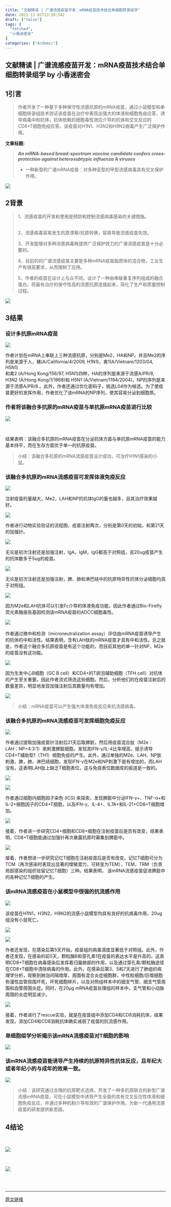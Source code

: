 ```yaml
---
title: "文献精读 | 广谱流感疫苗开发：mRNA疫苗技术结合单细胞转录组学"
date: 2023-11-02T13:59:54Z
draft: ["false"]
tags: [
  "fetched",
  "小香迷密会"
]
categories: ["Acdemic"]
---
```

文献精读 | 广谱流感疫苗开发：mRNA疫苗技术结合单细胞转录组学 by 小香迷密会
------
<div><section data-tool="mdnice编辑器" data-website="https://www.mdnice.com" data-mpa-powered-by="yiban.io"><h2 data-tool="mdnice编辑器"><span><span>1</span></span><span>引言</span><strong></strong></h2><blockquote data-tool="mdnice编辑器"><p>作者开发了一种基于多种保守性流感抗原的mRNA疫苗，通过小鼠模型和单细胞转录组技术验证该疫苗在治疗中表现出强大的体液和细胞免疫应答，诱导病毒中和抗体，抗体依赖的细胞毒性效应介导的抗体和交叉反应的CD8+T细胞免疫应答。该疫苗对H1N1、H3N2和H9N2病毒产生广泛保护作用。</p></blockquote><p data-tool="mdnice编辑器"><strong>文章标题:</strong></p><blockquote data-tool="mdnice编辑器"><p><strong><em>An mRNA-based broad-spectrum vaccine candidate confers cross-protection against heterosubtypic influenza A viruses</em></strong></p><ul><li><section>一种新型的广谱mRNA疫苗：对多种亚型的甲型流感病毒具有交叉保护作用。<br></section></li></ul></blockquote><p><img data-galleryid="" data-ratio="0.562962962962963" data-s="300,640" data-src="https://mmbiz.qpic.cn/mmbiz_png/icfxkC7Wyl16I62pWEibrevfib2IKYHhD7RqgelfeqBZqAwWJawymUjzIiaQBSaMchNSz8eMMObI9Jy6ZPukZjwC1Q/640?wx_fmt=png" data-type="png" data-w="1080" src="https://mmbiz.qpic.cn/mmbiz_png/icfxkC7Wyl16I62pWEibrevfib2IKYHhD7RqgelfeqBZqAwWJawymUjzIiaQBSaMchNSz8eMMObI9Jy6ZPukZjwC1Q/640?wx_fmt=png"></p><h2 data-tool="mdnice编辑器"><span><span>2</span></span><span>背景</span></h2><blockquote data-tool="mdnice编辑器"><p>1、流感疫苗的开发和使用是预防和控制流感病毒感染的关键措施。<br><mpchecktext><br></mpchecktext></p><p>2、流感病毒容易发生抗原漂移/抗原转换，容易导致流感疫苗失效。</p><p>3、开发能够对多种流感病毒株提供广泛保护效力的广谱流感疫苗是十分必要的。</p><p>4、目前的的广谱流感疫苗主要是多种mRNA疫苗脂质体的混合物，工业生产有很高要求，从而限制了应用。<br></p><p>5、作者的疫苗在设计上与众不同，设计了一种由串联重复序列组成的融合蛋白，将最有治疗的保守性高的流感抗原连接起来，简化了生产和质量控制过程。</p></blockquote><p><img data-galleryid="" data-ratio="0.4305555555555556" data-s="300,640" data-src="https://mmbiz.qpic.cn/mmbiz_png/icfxkC7Wyl16I62pWEibrevfib2IKYHhD7RjteFwia3dl15ThfZ1UEEqzW8ibAwoLN16QLstw02d2GCYd5t93sfuvRA/640?wx_fmt=png" data-type="png" data-w="1080" src="https://mmbiz.qpic.cn/mmbiz_png/icfxkC7Wyl16I62pWEibrevfib2IKYHhD7RjteFwia3dl15ThfZ1UEEqzW8ibAwoLN16QLstw02d2GCYd5t93sfuvRA/640?wx_fmt=png"></p><h2 data-tool="mdnice编辑器"><span><span>3</span></span><span>结果</span></h2><h3 data-tool="mdnice编辑器"><span></span><span>设计多抗原mRNA疫苗</span></h3><p><img data-galleryid="" data-ratio="1.162043795620438" data-s="300,640" data-src="https://mmbiz.qpic.cn/mmbiz_png/icfxkC7Wyl16I62pWEibrevfib2IKYHhD7R6gjrPjibeoQctt3fsHdM2zw1qFrrXodibGM2S20nic1pXbPbBynX6yn1A/640?wx_fmt=png" data-type="png" data-w="685" src="https://mmbiz.qpic.cn/mmbiz_png/icfxkC7Wyl16I62pWEibrevfib2IKYHhD7R6gjrPjibeoQctt3fsHdM2zw1qFrrXodibGM2S20nic1pXbPbBynX6yn1A/640?wx_fmt=png"></p><p data-tool="mdnice编辑器">作者计划在mRNA上串联上三种流感抗原，分别是Me2，HA和NP。并且Me2的序列是来源于人，猪(A/California/4/2009, H1N1)，禽1(A/Vietnam/1203/04, H5N1) <br>和禽2 (A/Hong Kong/156/97, H5N1)四种，HA的序列是来源于流感A/PR/8, H3N2 (A/Hong Kong/1/1968)和 H5N1 (A/Vietnam/1194/2004)，NP的序列是来源于流感<span>A/PR/8 。此外，作者还通过优化密码子，挑选L04作为候选。为了使疫苗更好的发挥作用，作者优化了该mRNA的NP序列，使其容易分泌到细胞质。</span></p><h3 data-tool="mdnice编辑器"><span></span><span>作者将该融合多抗原的mRNA疫苗与单抗原mRNA疫苗进行比较<br></span></h3><p><img data-galleryid="" data-ratio="1.2527777777777778" data-s="300,640" data-src="https://mmbiz.qpic.cn/mmbiz_png/icfxkC7Wyl16I62pWEibrevfib2IKYHhD7R3810QULleN1YXuXQFibfDCibBCib0zkt1eVTs37bmbFhBQ9t1BJkKKLJA/640?wx_fmt=png" data-type="jpeg" data-w="1080" src="https://mmbiz.qpic.cn/mmbiz_png/icfxkC7Wyl16I62pWEibrevfib2IKYHhD7R3810QULleN1YXuXQFibfDCibBCib0zkt1eVTs37bmbFhBQ9t1BJkKKLJA/640?wx_fmt=png"></p><p><br></p><p data-tool="mdnice编辑器">结果表明：<span>该融合多抗原的mRNA疫苗在分泌抗体方面与单抗原mRNA疫苗的能力基本持平，而在生存方面优于单一的抗原疫苗</span>。</p><blockquote data-tool="mdnice编辑器"><p>小结：该融合多抗原的mRNA流感疫苗设计成功，可治疗H1N1感染的小鼠。</p></blockquote><h3 data-tool="mdnice编辑器"><span></span><span>该融合多抗原的mRNA流感疫苗可发挥体液免疫反应</span></h3><p><img data-galleryid="" data-ratio="0.33747609942638623" data-s="300,640" data-src="https://mmbiz.qpic.cn/mmbiz_png/icfxkC7Wyl16I62pWEibrevfib2IKYHhD7R446bfX7iaH4KfibrYMmbKBWs7HuicoCjAGsaZ8YrrY9PSnlibqTf8nh4Vw/640?wx_fmt=png" data-type="jpeg" data-w="1046" src="https://mmbiz.qpic.cn/mmbiz_png/icfxkC7Wyl16I62pWEibrevfib2IKYHhD7R446bfX7iaH4KfibrYMmbKBWs7HuicoCjAGsaZ8YrrY9PSnlibqTf8nh4Vw/640?wx_fmt=png"></p><p data-tool="mdnice编辑器">注射疫苗的量越大，Me2，LAH和NP的抗体lgG的量也越多，且其治疗效果越好。</p><p><img data-galleryid="" data-ratio="0.19589743589743588" data-s="300,640" data-src="https://mmbiz.qpic.cn/mmbiz_png/icfxkC7Wyl16I62pWEibrevfib2IKYHhD7Rnric7ZMib6ZAQDdusKZ6RTxg9sxVUQibxsLDesuibPHMOj9BrOqVPgaWjg/640?wx_fmt=png" data-type="png" data-w="975" src="https://mmbiz.qpic.cn/mmbiz_png/icfxkC7Wyl16I62pWEibrevfib2IKYHhD7Rnric7ZMib6ZAQDdusKZ6RTxg9sxVUQibxsLDesuibPHMOj9BrOqVPgaWjg/640?wx_fmt=png"></p><p>作者进行动物实验验证的流程图，疫苗注射两次，分别是第0天的初始，和第21天的加强针。</p><p><img data-galleryid="" data-ratio="0.31794871794871793" data-s="300,640" data-src="https://mmbiz.qpic.cn/mmbiz_png/icfxkC7Wyl16I62pWEibrevfib2IKYHhD7RmFlP1TYDvTX3KRBiaIrf6EibNS5BFoSl19MxPuFahnR4Sice17WgYFWXQ/640?wx_fmt=png" data-type="png" data-w="975" src="https://mmbiz.qpic.cn/mmbiz_png/icfxkC7Wyl16I62pWEibrevfib2IKYHhD7RmFlP1TYDvTX3KRBiaIrf6EibNS5BFoSl19MxPuFahnR4Sice17WgYFWXQ/640?wx_fmt=png"></p><section>无论是初次注射还是加强注射，lgA，lgM，lgG都高于对照组，且20ug疫苗产生的抗体数多于5ug的疫苗。<br></section><p><img data-galleryid="" data-ratio="0.3336643495531281" data-s="300,640" data-src="https://mmbiz.qpic.cn/mmbiz_png/icfxkC7Wyl16I62pWEibrevfib2IKYHhD7RPb4XgLoKDF9icGJPygAiaIGLoicMeXvqXT1CxPIdLKSeSy7mZhHszuNiaQ/640?wx_fmt=png" data-type="png" data-w="1007" src="https://mmbiz.qpic.cn/mmbiz_png/icfxkC7Wyl16I62pWEibrevfib2IKYHhD7RPb4XgLoKDF9icGJPygAiaIGLoicMeXvqXT1CxPIdLKSeSy7mZhHszuNiaQ/640?wx_fmt=png"></p><p>无论是初次注射还是加强注射，脾、肺和淋巴结中的抗原特异性抗体分泌细胞均高于对照组。<br></p><p><img data-galleryid="" data-ratio="0.8451704545454546" data-s="300,640" data-src="https://mmbiz.qpic.cn/mmbiz_png/icfxkC7Wyl16I62pWEibrevfib2IKYHhD7RkWqYrLwFzwrv86HIzmDyXOEJBR7FV2QdYtGTR9ln8xH888emmLRTcw/640?wx_fmt=png" data-type="png" data-w="704" src="https://mmbiz.qpic.cn/mmbiz_png/icfxkC7Wyl16I62pWEibrevfib2IKYHhD7RkWqYrLwFzwrv86HIzmDyXOEJBR7FV2QdYtGTR9ln8xH888emmLRTcw/640?wx_fmt=png"></p><p>因为M2e和LAH抗体可以引发Fc介导的体液免疫功能，因此作者通过<span>Bio-Firefly荧光素酶报告基因检测该mRNA疫苗的ADCC细胞毒性。<br></span></p><p><img data-galleryid="" data-ratio="0.7199471598414795" data-s="300,640" data-src="https://mmbiz.qpic.cn/mmbiz_png/icfxkC7Wyl16I62pWEibrevfib2IKYHhD7R2EAKiae2iblwf04p2ljTrBYDpVuqfR14xuRRyXViaheRicoS7PIUzLwcYA/640?wx_fmt=png" data-type="png" data-w="757" src="https://mmbiz.qpic.cn/mmbiz_png/icfxkC7Wyl16I62pWEibrevfib2IKYHhD7R2EAKiae2iblwf04p2ljTrBYDpVuqfR14xuRRyXViaheRicoS7PIUzLwcYA/640?wx_fmt=png"><span><br></span></p><p><span>作者通过<span>微中和检测（microneutralization assay）评估由mRNA疫苗诱导产生的抗体的中和活性</span>。结果表明，含有LAH肽的mRNA疫苗才具有中和活性。总之就是，作者这个融合多抗原疫苗是有这个功能的，而目前其他的单一针对NP，M2e的疫苗没有这功能。<br></span></p><p><img data-galleryid="" data-ratio="1.1334012219959266" data-s="300,640" data-src="https://mmbiz.qpic.cn/mmbiz_png/icfxkC7Wyl16I62pWEibrevfib2IKYHhD7RSZwRHlH8VZL1791qFsHQlaew32V9tYGrbIajfnONK6hia4PicRMNpkZA/640?wx_fmt=png" data-type="jpeg" data-w="982" src="https://mmbiz.qpic.cn/mmbiz_png/icfxkC7Wyl16I62pWEibrevfib2IKYHhD7RSZwRHlH8VZL1791qFsHQlaew32V9tYGrbIajfnONK6hia4PicRMNpkZA/640?wx_fmt=png"></p><p>因为生发中心B细胞（GC B cell）<span>和CD4+的T卵泡辅助细胞（TFH cell）对抗体的产生至关重要。因此作者流式筛选这些细胞。然后，分析他们的在疫苗注射后的数量差异，明显地发现加强注射后其数量均有增加。</span></p><p><img data-galleryid="" data-ratio="0.5948103792415169" data-s="300,640" data-src="https://mmbiz.qpic.cn/mmbiz_png/icfxkC7Wyl16I62pWEibrevfib2IKYHhD7R70jPJ8JTgtTj3LCdOdwwLeNu6NhYPMF7WE8Th6eQC6A81zib42tsz3Q/640?wx_fmt=png" data-type="png" data-w="1002" src="https://mmbiz.qpic.cn/mmbiz_png/icfxkC7Wyl16I62pWEibrevfib2IKYHhD7R70jPJ8JTgtTj3LCdOdwwLeNu6NhYPMF7WE8Th6eQC6A81zib42tsz3Q/640?wx_fmt=png"></p><blockquote data-tool="mdnice编辑器"><p>小结：mRNA疫苗可以产生强大体液免疫反应来抗流感病毒。</p></blockquote><h3 data-tool="mdnice编辑器"><span></span><span>该融合多抗原的mRNA流感疫苗可发挥细胞免疫反应</span></h3><p><img data-galleryid="" data-ratio="0.34444444444444444" data-s="300,640" data-src="https://mmbiz.qpic.cn/mmbiz_png/icfxkC7Wyl16I62pWEibrevfib2IKYHhD7R7kII07LyQu0dmoRNKA6WnUicQXmFjt5zZ80SPHmLn99pNus4bAcUVHQ/640?wx_fmt=png" data-type="png" data-w="1080" src="https://mmbiz.qpic.cn/mmbiz_png/icfxkC7Wyl16I62pWEibrevfib2IKYHhD7R7kII07LyQu0dmoRNKA6WnUicQXmFjt5zZ80SPHmLn99pNus4bAcUVHQ/640?wx_fmt=png"></p><p data-tool="mdnice编辑器">作者通过提取加强疫苗针注射后21天后取脾脏，然后用疫苗混合肽（M2e：LAH：NP=4:3:1）来刺激脾脏细胞，发现其IFN-γ/IL-4比率增高，提示诱导CD4+T辅助型1（TH1）细胞免疫的产生。此外，通过单独的M2e、LAH、NP肽刺激，脾，肺，淋巴结细胞，发现IFN-γ在M2e和NP刺激下是有增加的，而LAH没有。这表明LAH肽上缺乏T细胞表位，这与免疫表位数据库的报道是一致的。</p><p><img data-galleryid="" data-ratio="0.2712962962962963" data-s="300,640" data-src="https://mmbiz.qpic.cn/mmbiz_png/icfxkC7Wyl16I62pWEibrevfib2IKYHhD7RdrOVU5JC97m0OSsCWf6RyWqRUQACLXiaG0xCNpPiaZEiaKWYictsBRL4ww/640?wx_fmt=png" data-type="png" data-w="1080" src="https://mmbiz.qpic.cn/mmbiz_png/icfxkC7Wyl16I62pWEibrevfib2IKYHhD7RdrOVU5JC97m0OSsCWf6RyWqRUQACLXiaG0xCNpPiaZEiaKWYictsBRL4ww/640?wx_fmt=png"></p><p><img data-galleryid="" data-ratio="0.4726522187822497" data-s="300,640" data-src="https://mmbiz.qpic.cn/mmbiz_png/icfxkC7Wyl16I62pWEibrevfib2IKYHhD7RB5tDiapn7oKysSKnOanCCjxY2zt9HDsxhibhZH2WpFfdtKicMeBCqTvOw/640?wx_fmt=png" data-type="png" data-w="969" src="https://mmbiz.qpic.cn/mmbiz_png/icfxkC7Wyl16I62pWEibrevfib2IKYHhD7RB5tDiapn7oKysSKnOanCCjxY2zt9HDsxhibhZH2WpFfdtKicMeBCqTvOw/640?wx_fmt=png"></p><p data-tool="mdnice编辑器">作者通过<span>细胞内细胞因子染色 (ICS) 来探索，发现脾脏中分泌IFN-γ+、TNF-α+和IL-2+细胞因子的CD4+T细胞，以及IFN-γ、IL-4+、IL7A+和IL-21+CD8+T细胞增加</span>。</p><p><img data-galleryid="" data-ratio="0.6515679442508711" data-s="300,640" data-src="https://mmbiz.qpic.cn/mmbiz_png/icfxkC7Wyl16I62pWEibrevfib2IKYHhD7RmZicJ0UiaaMs7G3fz4CIo7Erp2icEECO7UxKHLDQ1fosvuk56GWhxEgHg/640?wx_fmt=png" data-type="png" data-w="574" src="https://mmbiz.qpic.cn/mmbiz_png/icfxkC7Wyl16I62pWEibrevfib2IKYHhD7RmZicJ0UiaaMs7G3fz4CIo7Erp2icEECO7UxKHLDQ1fosvuk56GWhxEgHg/640?wx_fmt=png"></p><p data-tool="mdnice编辑器">接着，作者进一步研究CD4+细胞和CD8+细胞在注射疫苗后是否有改变，结果表明，CD8+T细胞能通过加强针再次暴露抗原时募集到脾脏中。</p><p><img data-galleryid="" data-ratio="0.2953703703703704" data-s="300,640" data-src="https://mmbiz.qpic.cn/mmbiz_png/icfxkC7Wyl16I62pWEibrevfib2IKYHhD7Rm5nybL5dmSKVhU4ytUZul80YR2zicMB2rGqATWNrnGEDXyNW0ESeuRQ/640?wx_fmt=png" data-type="png" data-w="1080" src="https://mmbiz.qpic.cn/mmbiz_png/icfxkC7Wyl16I62pWEibrevfib2IKYHhD7Rm5nybL5dmSKVhU4ytUZul80YR2zicMB2rGqATWNrnGEDXyNW0ESeuRQ/640?wx_fmt=png"></p><p data-tool="mdnice编辑器">接着，作者想进一步研究记忆T细胞在注射疫苗后是否有改变。记忆T细胞可分为TCM（再次感染时表现出显著的增殖潜力，可转变为TEM），TEM，TRM（负责局部感染的组织驻留记忆T细胞）三种。结果表明， 该mRNA流感疫苗促进脾脏中的各种记忆T细胞的产生。</p><h3 data-tool="mdnice编辑器"><span></span><span>该mRNA流感疫苗在小鼠模型中很强的抗流感作用</span></h3><p><img data-galleryid="" data-ratio="0.6048309178743961" data-s="300,640" data-src="https://mmbiz.qpic.cn/mmbiz_png/icfxkC7Wyl16I62pWEibrevfib2IKYHhD7RibyAaicY64lTNuDeLshibV33eZOOZQ4jp1IcwqkQ2EicgH1b0UVnF6THJA/640?wx_fmt=png" data-type="png" data-w="1035" src="https://mmbiz.qpic.cn/mmbiz_png/icfxkC7Wyl16I62pWEibrevfib2IKYHhD7RibyAaicY64lTNuDeLshibV33eZOOZQ4jp1IcwqkQ2EicgH1b0UVnF6THJA/640?wx_fmt=png"></p><p data-tool="mdnice编辑器">该疫苗在H1N1，H3N2，H9N2的流感小鼠模型均具有良好的抗病毒作用，20ug组没有小鼠死亡。</p><p><img data-galleryid="" data-ratio="0.34814814814814815" data-s="300,640" data-src="https://mmbiz.qpic.cn/mmbiz_png/icfxkC7Wyl16I62pWEibrevfib2IKYHhD7RwDERkic4wADH8ibyc97xRdBdVicj0w81kyvfNxraZPqhcdAd20IuQqe2g/640?wx_fmt=png" data-type="png" data-w="1080" src="https://mmbiz.qpic.cn/mmbiz_png/icfxkC7Wyl16I62pWEibrevfib2IKYHhD7RwDERkic4wADH8ibyc97xRdBdVicj0w81kyvfNxraZPqhcdAd20IuQqe2g/640?wx_fmt=png"></p><p><img data-galleryid="" data-ratio="0.26666666666666666" data-s="300,640" data-src="https://mmbiz.qpic.cn/mmbiz_png/icfxkC7Wyl16I62pWEibrevfib2IKYHhD7RTrF6t1GwQcMVPIyL3GtcZx0A2HicaAb5ePHNBibeXKUEDr3ZWCtiblKicw/640?wx_fmt=png" data-type="png" data-w="1080" src="https://mmbiz.qpic.cn/mmbiz_png/icfxkC7Wyl16I62pWEibrevfib2IKYHhD7RTrF6t1GwQcMVPIyL3GtcZx0A2HicaAb5ePHNBibeXKUEDr3ZWCtiblKicw/640?wx_fmt=png"></p><p>作者还发现，在感染后第5天开始，疫苗组的病毒滴度显著低于对照组。此外，作者还发现，在感染的前5天，颗粒酶B和穿孔素1在疫苗的表达水平是升高的，这表明CD8+T细胞在病毒感染后发挥着归巢肺部的作用，以及通过穿孔素/颗粒酶途径在CD8+T细胞中清除病毒的作用。此外，在感染后第3、5和7天进行了肺组织病理学分析，观察到肺泡间隔增厚，周围有混合炎症细胞群，中性粒细胞/巨噬细胞弥漫性血管周围坏死，坏死细胞碎片，以及对照组样本中的细支气管、细支气管周围和血管周围炎症。同时，在20μg mRNA疫苗处理组的样本中，支气管和小动脉周围的炎症明显减少。</p><p><img data-galleryid="" data-ratio="0.36944444444444446" data-s="300,640" data-src="https://mmbiz.qpic.cn/mmbiz_png/icfxkC7Wyl16I62pWEibrevfib2IKYHhD7Rx5zJgbPtzJfb398T8dFibHjJicU0uKAPTZmvkV6a24GmfHf8pMibDJI4g/640?wx_fmt=png" data-type="png" data-w="1080" src="https://mmbiz.qpic.cn/mmbiz_png/icfxkC7Wyl16I62pWEibrevfib2IKYHhD7Rx5zJgbPtzJfb398T8dFibHjJicU0uKAPTZmvkV6a24GmfHf8pMibDJI4g/640?wx_fmt=png"></p><p>接着，作者进行了rescue实验，就是在疫苗组中添加CD4和CD8消耗抗体，结果发现，添加CD4和CD8消耗抗体确实减弱了疫苗的抗流感作用。<br></p><h3 data-tool="mdnice编辑器"><span></span><span>单细胞组学分析揭示该mRNA流感疫苗对T细胞的影响</span></h3><p><img data-croporisrc="https://mmbiz.qpic.cn/mmbiz_png/icfxkC7Wyl16I62pWEibrevfib2IKYHhD7RIicprSO2GhsWU1vGaJI3kIJuqiaQ1uPajg80gzic9HDyexFshiaiaw2d1Yw/0?wx_fmt=png" data-cropx1="0" data-cropx2="754" data-cropy1="10.810035842293907" data-cropy2="847.236559139785" data-galleryid="" data-ratio="1.110079575596817" data-s="300,640" data-src="https://mmbiz.qpic.cn/mmbiz_jpg/icfxkC7Wyl16I62pWEibrevfib2IKYHhD7RdUsgDGBCurb6NhR1KX0J7ia7tx4WvbicxYedsEYfFsy9c7sKZD8C9fZA/640?wx_fmt=jpeg" data-type="jpeg" data-w="754" src="https://mmbiz.qpic.cn/mmbiz_jpg/icfxkC7Wyl16I62pWEibrevfib2IKYHhD7RdUsgDGBCurb6NhR1KX0J7ia7tx4WvbicxYedsEYfFsy9c7sKZD8C9fZA/640?wx_fmt=jpeg"><br></p><h3 data-tool="mdnice编辑器"><span></span><span>该mRNA流感疫苗能诱导产生持续的抗原特异性抗体反应，且年纪大或者年纪小的与成年的效果一致。</span></h3><p><img data-galleryid="" data-ratio="0.8586206896551725" data-s="300,640" data-src="https://mmbiz.qpic.cn/mmbiz_png/icfxkC7Wyl16I62pWEibrevfib2IKYHhD7R7rF6qv1QzgYx5Iw6kMia1maL73yzlXdpnjxA02CuBQC0U3OXpRVGWwA/640?wx_fmt=png" data-type="png" data-w="870" src="https://mmbiz.qpic.cn/mmbiz_png/icfxkC7Wyl16I62pWEibrevfib2IKYHhD7R7rF6qv1QzgYx5Iw6kMia1maL73yzlXdpnjxA02CuBQC0U3OXpRVGWwA/640?wx_fmt=png"><br></p><blockquote data-tool="mdnice编辑器"><p>小结：该研究通过合理的抗原靶点选择，开发了一种多抗原联合的新型广谱流感mRNA疫苗，可在小鼠模型中诱导产生全面的具有交叉反应性体液和细胞免疫反应，并通过多种机制介导有效的广谱保护作用，为新一代通用流感疫苗的研发提供新思路。</p></blockquote><h2 data-tool="mdnice编辑器"><span><span>4</span></span><span>结论</span></h2><p><br></p><p><img data-galleryid="" data-ratio="0.5888888888888889" data-s="300,640" data-src="https://mmbiz.qpic.cn/mmbiz_png/icfxkC7Wyl16I62pWEibrevfib2IKYHhD7RYhKic1fbP2SIeaqSIicfuYAOn9aXwtXeWqjEQNZ6HrRCNvw2xQPp4Zibg/640?wx_fmt=png" data-type="png" data-w="1080" src="https://mmbiz.qpic.cn/mmbiz_png/icfxkC7Wyl16I62pWEibrevfib2IKYHhD7RYhKic1fbP2SIeaqSIicfuYAOn9aXwtXeWqjEQNZ6HrRCNvw2xQPp4Zibg/640?wx_fmt=png"></p><p><br></p></section><section data-mpa-template="t"><section data-mid=""><section data-mid=""><section data-mid=""><img data-fileid="100008645" data-ratio="0.5681818181818182" data-src="https://mmbiz.qpic.cn/mmbiz_png/8TIICADCPfuj3fNMIWfiaFo7cHNGSjE7ebThJbZfmUmCZIkTow8synfib2VlgR0iclauCaTpHw9SMCMaLCeCU4ibrQ/640?wx_fmt=png&amp;tp=wxpic&amp;wxfrom=5&amp;wx_lazy=1&amp;wx_co=1" data-type="png" data-w="88" src="https://mmbiz.qpic.cn/mmbiz_png/8TIICADCPfuj3fNMIWfiaFo7cHNGSjE7ebThJbZfmUmCZIkTow8synfib2VlgR0iclauCaTpHw9SMCMaLCeCU4ibrQ/640?wx_fmt=png&amp;tp=wxpic&amp;wxfrom=5&amp;wx_lazy=1&amp;wx_co=1"></section></section></section></section><p><br><br></p><p><mp-style-type data-value="3"></mp-style-type></p></div>  
<hr>
<a href="https://mp.weixin.qq.com/s/pILfqfuh4-F0xRhxAe5sTA",target="_blank" rel="noopener noreferrer">原文链接</a>
